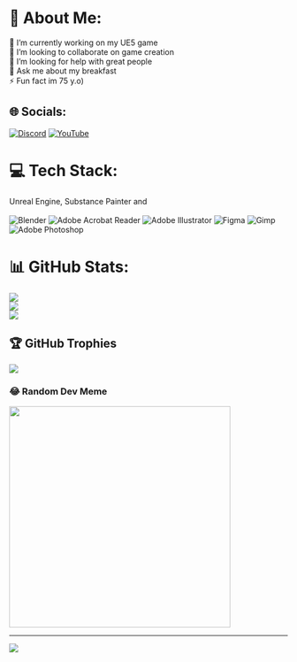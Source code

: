 # 💫 About Me:
🔭 I’m currently working on my UE5 game<br>👯 I’m looking to collaborate on game creation<br>🤝 I’m looking for help with great people<br>💬 Ask me about my breakfast<br>⚡ Fun fact im 75 y.o)


## 🌐 Socials:
[![Discord](https://img.shields.io/badge/Discord-%237289DA.svg?logo=discord&logoColor=white)](https://discord.gg/keksik6065) [![YouTube](https://img.shields.io/badge/YouTube-%23FF0000.svg?logo=YouTube&logoColor=white)](www.youtube.com/@diaba4032) 

# 💻 Tech Stack:
Unreal Engine, Substance Painter and <br/> <br/>
![Blender](https://img.shields.io/badge/blender-%23F5792A.svg?style=plastic&logo=blender&logoColor=white) ![Adobe Acrobat Reader](https://img.shields.io/badge/Adobe%20Acrobat%20Reader-EC1C24.svg?style=plastic&logo=Adobe%20Acrobat%20Reader&logoColor=white) ![Adobe Illustrator](https://img.shields.io/badge/adobe%20illustrator-%23FF9A00.svg?style=plastic&logo=adobe%20illustrator&logoColor=white) ![Figma](https://img.shields.io/badge/figma-%23F24E1E.svg?style=plastic&logo=figma&logoColor=white) ![Gimp](https://img.shields.io/badge/Gimp-657D8B?style=plastic&logo=gimp&logoColor=FFFFFF) ![Adobe Photoshop](https://img.shields.io/badge/adobe%20photoshop-%2331A8FF.svg?style=plastic&logo=adobe%20photoshop&logoColor=white)
# 📊 GitHub Stats:
![](https://github-readme-stats.vercel.app/api?username=AndreyZagorodnyy&theme=tokyonight&hide_border=false&include_all_commits=true&count_private=true)<br/>
![](https://github-readme-streak-stats.herokuapp.com/?user=AndreyZagorodnyy&theme=tokyonight&hide_border=false)<br/>
![](https://github-readme-stats.vercel.app/api/top-langs/?username=AndreyZagorodnyy&theme=tokyonight&hide_border=false&include_all_commits=true&count_private=true&layout=compact)

## 🏆 GitHub Trophies
![](https://github-profile-trophy.vercel.app/?username=AndreyZagorodnyy&theme=tokyonight&no-frame=false&no-bg=true&margin-w=4)

### 😂 Random Dev Meme
<img src='https://randommeme-five.vercel.app/' style="height: 400px;"/>

---
[![](https://visitcount.itsvg.in/api?id=AndreyZagorodnyy&icon=5&color=0)](https://visitcount.itsvg.in)

<!-- Proudly created with GPRM ( https://gprm.itsvg.in ) -->
